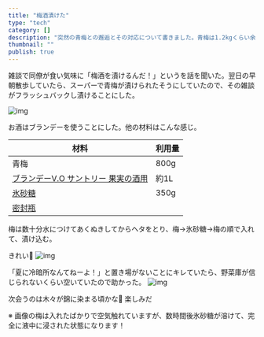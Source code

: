 ```yaml
---
title: "梅酒漬けた"
type: "tech"
category: []
description: "突然の青梅との邂逅とその対応について書きました。青梅は1.2kgくらい余っているので、また漬けます"
thumbnail: ""
publish: true
---
```


雑談で同僚が食い気味に「梅酒を漬けるんだ！」というを話を聞いた。翌日の早朝散歩していたら、スーパーで青梅が漬けられたそうにしていたので、その雑談がフラッシュバックし漬けることにした。

![img](https://res.cloudinary.com/dkerzyk09/image/upload/v1717147833/blog/20240531-plum-wine/wspichbp5qzzkibzrxzh.jpg)

お酒はブランデーを使うことにした。他の材料はこんな感じ。

|材料|利用量|
|---|---|
|青梅|800g|
|[ブランデーV.O サントリー 果実の酒用](https://amzn.asia/d/82dS73y)|約1L
|[氷砂糖](https://amzn.asia/d/axiIPkC)|350g|
|[密封瓶](https://amzn.asia/d/3QJbtjF)

梅は数十分水につけてあくぬきしてからヘタをとり、梅->氷砂糖->梅の順で入れて、漬け込む。

きれい🌟
![img](https://res.cloudinary.com/dkerzyk09/image/upload/v1717147560/blog/20240531-plum-wine/h6retss7fjlxkcrtrqzm.jpg)

「夏に冷暗所なんてねーよ！」と置き場がないことにキレていたら、野菜庫が信じられないくらい空いていたので助かった。
![img](https://res.cloudinary.com/dkerzyk09/image/upload/v1717147560/blog/20240531-plum-wine/dtq0z9v4b3vuxz25a4lr.jpg)

次会うのは木々が錦に染まる頃かな🍁 楽しみだ


※ 画像の梅は入れたばかりで空気触れていますが、数時間後氷砂糖が溶けて、完全に液中に浸された状態になります！
